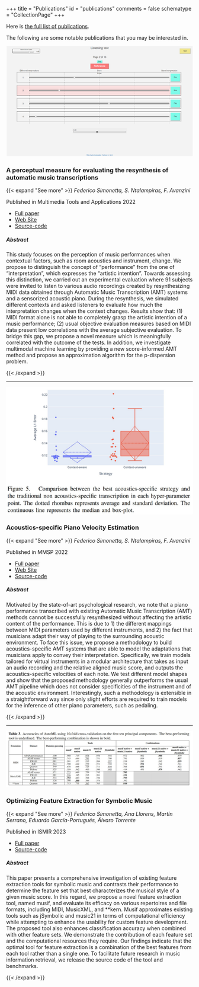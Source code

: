 +++
title = "Publications"
id = "publications"
comments = false
schematype = "CollectionPage"
+++

<!-- Remove the margins before the title -->
<style>
#content h3 {
margin: -2em 0em 0em;
}
</style>

<!-- Here is [the full list of my publications](https://www.zotero.org/fsimonetta). -->

Here is [the full list of publications](/publications-full).

The following are some notable publications that you may be interested in.

![Screenshot of the Listening Test](/img/listening_test_screenshot.png)

### A perceptual measure for evaluating the resynthesis of automatic music transcriptions

{{< expand "See more" >}}
_Federico Simonetta, S. Ntalampiras, F. Avanzini_

Published in Multimedia Tools and Applications 2022

- [Full paper](https://arxiv.org/abs/2202.12257)
- [Web Site](https://limunimi.github.io/MIA/)
- [Source-code](https://github.com/LIMUNIMI/PerceptualEvaluation)

##### Abstract

This study focuses on the perception of music performances when contextual
factors, such as room acoustics and instrument, change. We propose to
distinguish the concept of “performance” from the one of “interpretation”,
which expresses the “artistic intention”. Towards assessing this distinction,
we carried out an experimental evaluation where 91 subjects were invited to
listen to various audio recordings created by resynthesizing MIDI data obtained
through Automatic Music Transcription (AMT) systems and a sensorized acoustic
piano. During the resynthesis, we simulated different contexts and asked
listeners to evaluate how much the interpretation changes when the context
changes. Results show that: (1) MIDI format alone is not able to completely
grasp the artistic intention of a music performance; (2) usual objective
evaluation measures based on MIDI data present low correlations with the
average subjective evaluation. To bridge this gap, we propose a novel measure
which is meaningfully correlated with the outcome of the tests. In addition, we
investigate multimodal machine learning by providing a new score-informed AMT
method and propose an approximation algorithm for the p-dispersion problem.

{{< /expand >}}

---

![Acoustics-specific strategies improve velocity prediction](/img/acoustics_specific_screenshot.jpg)

### Acoustics-specific Piano Velocity Estimation

{{< expand "See more" >}}
_Federico Simonetta, S. Ntalampiras, F. Avanzini_

Published in MMSP 2022

- [Full paper](https://arxiv.org/abs/2203.16294)
- [Web Site](https://limunimi.github.io/MIA/)
- [Source-code](https://github.com/LIMUNIMI/ContextAwareAMT/releases/tag/phdthesis)

##### Abstract

Motivated by the state-of-art psychological research, we note that a piano performance
transcribed with existing Automatic Music Transcription (AMT) methods cannot be
successfully resynthesized without affecting the artistic content of the performance.
This is due to 1) the different mappings between MIDI parameters used by different
instruments, and 2) the fact that musicians adapt their way of playing to the
surrounding acoustic environment. To face this issue, we propose a methodology to build
acoustics-specific AMT systems that are able to model the adaptations that musicians
apply to convey their interpretation. Specifically, we train models tailored for virtual
instruments in a modular architecture that takes as input an audio recording and the
relative aligned music score, and outputs the acoustics-specific velocities of each
note. We test different model shapes and show that the proposed methodology generally
outperforms the usual AMT pipeline which does not consider specificities of the
instrument and of the acoustic environment. Interestingly, such a methodology is
extensible in a straightforward way since only slight efforts are required to train
models for the inference of other piano parameters, such as pedaling.

{{< /expand >}}

---

![Benchmarks of feature extraction tools](/img/optimizing_feature_extraction_screenshot.jpg)

### Optimizing Feature Extraction for Symbolic Music

{{< expand "See more" >}}
_Federico Simonetta, Ana Llorens, Martín Serrano, Eduardo García-Portugués, Álvaro
Torrente_

Published in ISMIR 2023

- [Full paper](https://arxiv.org/abs/2307.05107)
- [Source-code](https://github.com/DIDONEproject/music_symbolic_features/)

##### Abstract

This paper presents a comprehensive investigation of existing feature extraction tools
for symbolic music and contrasts their performance to determine the feature set that
best characterizes the musical style of a given music score. In this regard, we propose
a novel feature extraction tool, named musif, and evaluate its efficacy on various
repertoires and file formats, including MIDI, MusicXML, and \*\*kern. Musif approximates
existing tools such as jSymbolic and music21 in terms of computational efficiency while
attempting to enhance the usability for custom feature development. The proposed tool
also enhances classification accuracy when combined with other feature sets. We
demonstrate the contribution of each feature set and the computational resources they
require. Our findings indicate that the optimal tool for feature extraction is a
combination of the best features from each tool rather than a single one. To facilitate
future research in music information retrieval, we release the source code of the tool
and benchmarks.

{{< /expand >}}
